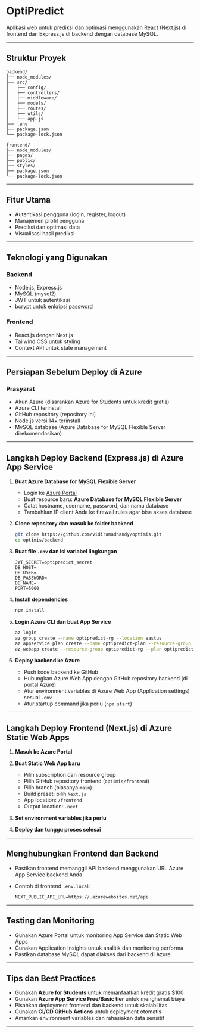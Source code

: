 
# OptiPredict

Aplikasi web untuk prediksi dan optimasi menggunakan React (Next.js) di frontend dan Express.js di backend dengan database MySQL.

---

## Struktur Proyek

```
backend/
├── node_modules/
├── src/
│   ├── config/
│   ├── controllers/
│   ├── middleware/
│   ├── models/
│   ├── routes/
│   ├── utils/
│   └── app.js
├── .env
├── package.json
└── package-lock.json

frontend/
├── node_modules/
├── pages/
├── public/
├── styles/
├── package.json
└── package-lock.json
```

---

## Fitur Utama

- Autentikasi pengguna (login, register, logout)
- Manajemen profil pengguna
- Prediksi dan optimasi data
- Visualisasi hasil prediksi

---

## Teknologi yang Digunakan

### Backend

- Node.js, Express.js
- MySQL (mysql2)
- JWT untuk autentikasi
- bcrypt untuk enkripsi password

### Frontend

- React.js dengan Next.js
- Tailwind CSS untuk styling
- Context API untuk state management

---

## Persiapan Sebelum Deploy di Azure

### Prasyarat

- Akun Azure (disarankan Azure for Students untuk kredit gratis)
- Azure CLI terinstall
- GitHub repository (repository ini)
- Node.js versi 14+ terinstall
- MySQL database (Azure Database for MySQL Flexible Server direkomendasikan)

---

## Langkah Deploy Backend (Express.js) di Azure App Service

1. **Buat Azure Database for MySQL Flexible Server**

   - Login ke [Azure Portal](https://portal.azure.com)
   - Buat resource baru: **Azure Database for MySQL Flexible Server**
   - Catat hostname, username, password, dan nama database
   - Tambahkan IP client Anda ke firewall rules agar bisa akses database

2. **Clone repository dan masuk ke folder backend**

   ```bash
   git clone https://github.com/vidiramadhandy/optimis.git
   cd optimis/backend
   ```

3. **Buat file `.env` dan isi variabel lingkungan**

   ```
   JWT_SECRET=optipredict_secret
   DB_HOST=
   DB_USER=
   DB_PASSWORD=
   DB_NAME=
   PORT=5000
   ```

4. **Install dependencies**

   ```bash
   npm install
   ```

5. **Login Azure CLI dan buat App Service**

   ```bash
   az login
   az group create --name optipredict-rg --location eastus
   az appservice plan create --name optipredict-plan --resource-group optipredict-rg --sku B1 --is-linux
   az webapp create --resource-group optipredict-rg --plan optipredict-plan --name  --runtime "NODE|18-lts"
   ```

6. **Deploy backend ke Azure**

   - Push kode backend ke GitHub
   - Hubungkan Azure Web App dengan GitHub repository backend (di portal Azure)
   - Atur environment variables di Azure Web App (Application settings) sesuai `.env`
   - Atur startup command jika perlu (`npm start`)

---

## Langkah Deploy Frontend (Next.js) di Azure Static Web Apps

1. **Masuk ke Azure Portal**

2. **Buat Static Web App baru**

   - Pilih subscription dan resource group
   - Pilih GitHub repository frontend (`optimis/frontend`)
   - Pilih branch (biasanya `main`)
   - Build preset: pilih `Next.js`
   - App location: `/frontend`
   - Output location: `.next`

3. **Set environment variables jika perlu**

4. **Deploy dan tunggu proses selesai**

---

## Menghubungkan Frontend dan Backend

- Pastikan frontend memanggil API backend menggunakan URL Azure App Service backend Anda
- Contoh di frontend `.env.local`:

  ```
  NEXT_PUBLIC_API_URL=https://.azurewebsites.net/api
  ```

---

## Testing dan Monitoring

- Gunakan Azure Portal untuk monitoring App Service dan Static Web Apps
- Gunakan Application Insights untuk analitik dan monitoring performa
- Pastikan database MySQL dapat diakses dari backend di Azure

---

## Tips dan Best Practices

- Gunakan **Azure for Students** untuk memanfaatkan kredit gratis $100
- Gunakan **Azure App Service Free/Basic tier** untuk menghemat biaya
- Pisahkan deployment frontend dan backend untuk skalabilitas
- Gunakan **CI/CD GitHub Actions** untuk deployment otomatis
- Amankan environment variables dan rahasiakan data sensitif

---